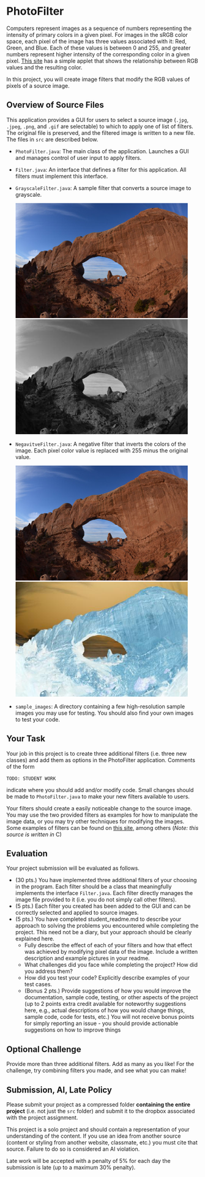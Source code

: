 # PhotoFilter

Computers represent images as a sequence of numbers representing the intensity of primary colors in a given pixel. For images in the sRGB color space, each pixel of the image has three values associated with it: Red, Green, and Blue. Each of these values is between 0 and 255, and greater numbers represent higher intensity of the corresponding color in a given pixel. [This site](https://www.w3schools.com/colors/colors_picker.asp) has a simple applet that shows the relationship between RGB values and the resulting color. 

In this project, you will create image filters that modify the RGB values of pixels of a source image. 

## Overview of Source Files
This application provides a GUI for users to select a source image (`.jpg`, `.jpeg`, `.png`, and `.gif` are selectable) to which to apply one of list of filters. The original file is preserved, and the filtered image is written to a new file. The files in `src` are described below. 

- `PhotoFilter.java`: The main class of the application. Launches a GUI and manages control of user input to apply filters. 
- `Filter.java`: An interface that defines a filter for this application. All filters must implement this interface. 
- `GrayscaleFilter.java`: A sample filter that converts a source image to grayscale. 

    ![alt text](resources/arch_tiny.jpg "Original") ![alt text](resources/arch_tiny_Grayscale.jpg "Grayscale filter")

- `NegavitveFilter.java`: A negative filter that inverts the colors of the image. Each pixel color value is replaced with 255 minus the original value. 

    ![alt text](resources/arch_tiny.jpg "Original") ![alt text](resources/arch_tiny_Negative.jpg "Negative filter")

- `sample_images`: A directory containing a few high-resolution sample images you may use for testing. You should also find your own images to test your code. 
 
## Your Task
Your job in this project is to create three additional filters (i.e. three new classes) and add them as options in the PhotoFilter application. Comments of the form  

    TODO: STUDENT WORK 

indicate where you should add and/or modify code. Small changes should be made to `PhotoFilter.java` to make your new filters available to users. 

Your filters should create a easily noticeable change to the source image. You may use the two provided filters as examples for how to manipulate the image data, or you may try other techniques for modifying the images. Some examples of filters can be found on [this site](https://lodev.org/cgtutor/filtering.html), among others (_Note: this source is written in_ C)  
 
## Evaluation
Your project submission will be evaluated as follows. 
- (30 pts.) You have implemented three additional filters of your choosing in the program. Each filter should be a class that meaningfully implements the interface `Filter.java`. Each filter directly manages the image file provided to it (i.e. you do not simply call other filters). 
- (5 pts.) Each filter you created has been added to the GUI and can be correctly selected and applied to source images. 
- (5 pts.) You have completed student_readme.md to describe your approach to solving the problems you encountered while completing the project. This need not be a diary, but your approach should be clearly explained here.
    - Fully describe the effect of each of your filters and how that effect was achieved by modifying pixel data of the image. Include a written description and example pictures in your readme. 
    - What challenges did you face while completing the project? How did you address them?  
    - How did you test your code? Explicitly describe examples of your test cases. 
    - (Bonus 2 pts.) Provide suggestions of how you would improve the documentation, sample code, testing, or other aspects of the project (up to 2 points extra credit available for noteworthy suggestions here, e.g., actual descriptions of how you would change things, sample code, code for tests, etc.) You will not receive bonus points for simply reporting an issue - you should provide actionable suggestions on how to improve things   
    
## Optional Challenge
Provide more than three additional filters. Add as many as you like! For the challenge, try combining filters you made, and see what you can make! 

## Submission, AI, Late Policy
Please submit your project as a compressed folder __containing the entire project__ (i.e. not just the `src` folder) and submit it to the dropbox associated with the project assignment.  

This project is a solo project and should contain a representation of your understanding of the content. If you use an idea from another source (content or styling from another website, classmate, etc.) you must cite that source. Failure to do so is considered an AI violation. 

Late work will be accepted with a penalty of 5% for each day the submission is late (up to a maximum 30% penalty). 
    
